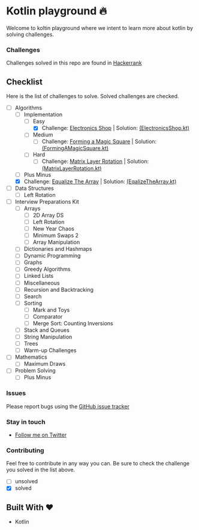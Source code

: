 Kotlin playground :fire:
============
Welcome to koltin playground where we intent to learn more about kotlin by solving challenges.

### Challenges
Challenges solved in this repo are found in [Hackerrank](https://www.hackerrank.com)

## Checklist
Here is the list of challenges to solve. Solved challenges are checked.

- [ ] Algorithms
  - [ ] Implementation
    - [ ] Easy
        - [x] Challenge: [Electronics Shop](https://www.hackerrank.com/challenges/electronics-shop/problem)
                     | Solution: [(ElectronicsShop.kt)](https://github.com/Aroniez/hackerrank-kotlin-solutions/blob/master/src/algorithms/implementation/easy/ElectronicsShop.kt)
    - [ ] Medium
        - [ ] Challenge: [Forming a Magic Square](https://www.hackerrank.com/challenges/magic-square-forming/problem)
                                     | Solution: [(FormingAMagicSquare.kt)](https://github.com/Aroniez/hackerrank-kotlin-solutions/blob/master/src/algorithms/implementation/medium/FormingAMagicSquare.kt)
    - [ ] Hard
        - [ ] Challenge: [Matrix Layer Rotation](https://www.hackerrank.com/challenges/matrix-rotation-algo/problem)
                             | Solution: [(MatrixLayerRotation.kt)](https://github.com/Aroniez/hackerrank-kotlin-solutions/blob/master/src/algorithms/implementation/hard/MatrixLayerRotation.kt)
  - [ ] Plus Minus
  - [x] Challenge: [Equalize The Array](https://www.hackerrank.com/challenges/equality-in-a-array/problem)
       | Solution: [(EqalizeTheArray.kt)](https://github.com/Aroniez/hackerrank-kotlin-solutions/blob/master/src/algorithms/EqualizeTheArray.kt)
- [ ] Data Structures
  - [ ] Left Rotation
- [ ] Interview Preparations Kit
  - [ ] Arrays
    - [ ] 2D Array DS
    - [ ] Left Rotation
    - [ ] New Year Chaos
    - [ ] Minimum Swaps 2
    - [ ] Array Manipulation
  - [ ] Dictionaries and Hashmaps
  - [ ] Dynamic Programming
  - [ ] Graphs
  - [ ] Greedy Algorithms
  - [ ] Linked Lists
  - [ ] Miscellaneous
  - [ ] Recursion and Backtracking
  - [ ] Search
  - [ ] Sorting
    - [ ] Mark and Toys
    - [ ] Comparator
    - [ ] Merge Sort: Counting Inversions
  - [ ] Stack and Queues
  - [ ] String Manipulation
  - [ ] Trees
  - [ ] Warm-up Challenges
- [ ] Mathematics
  - [ ] Maximum Draws
- [ ] Problem Solving
  - [ ] Plus Minus

### Issues
Please report bugs using the [GitHub issue tracker](https://github.com/Aroniez/hackerrank-kotlin-solutions/issues)

### Stay in touch
- [Follow me on Twitter](https://twitter.com/Aroniez/)

### Contributing
Feel free to contribute in any way you can. Be sure to check the challenge you solved in the list above. 
- [ ] unsolved
- [x] solved

## Built With :heart:
- Kotlin

